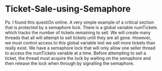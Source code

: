 # Ticket-Sale-using-Semaphore
Ps. I found this questiOn online.
A very simple example of a critical section that is protected by a
semaphore lock. There is a global variable numTickets which tracks the
 number of tickets remaining to sell. We will create many threads that all
 will attempt to sell tickets until they are all gone. However, we must
control access to this global variable lest we sell more tickets than
 really exist. We have a semaphore lock that will only allow one seller
thread to access the numTickets variable at a time. Before attempting to
 sell a ticket, the thread must acquire the lock by waiting on the semaphore
 and then release the lock when through by signalling the semaphore.
